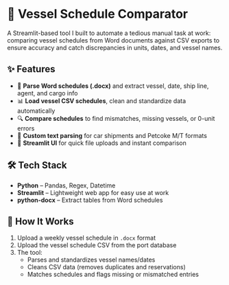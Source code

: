 # 🚢 Vessel Schedule Comparator  

A Streamlit-based tool I built to automate a tedious manual task at work: comparing vessel schedules from Word documents against CSV exports to ensure accuracy and catch discrepancies in units, dates, and vessel names.  

## ✨ Features
- 📄 **Parse Word schedules (.docx)** and extract vessel, date, ship line, agent, and cargo info  
- 📊 **Load vessel CSV schedules**, clean and standardize data automatically  
- 🔍 **Compare schedules** to find mismatches, missing vessels, or 0-unit errors  
- 🔧 **Custom text parsing** for car shipments and Petcoke M/T formats  
- 🚀 **Streamlit UI** for quick file uploads and instant comparison  

## 🛠️ Tech Stack
- **Python** – Pandas, Regex, Datetime  
- **Streamlit** – Lightweight web app for easy use at work  
- **python-docx** – Extract tables from Word schedules  

## 📂 How It Works
1. Upload a weekly vessel schedule in `.docx` format  
2. Upload the vessel schedule CSV from the port database  
3. The tool:
   - Parses and standardizes vessel names/dates
   - Cleans CSV data (removes duplicates and reservations)
   - Matches schedules and flags missing or mismatched entries  
